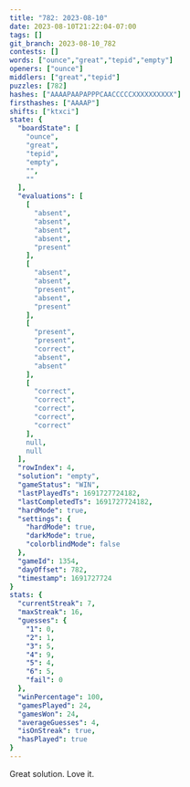 ```yaml
---
title: "782: 2023-08-10"
date: 2023-08-10T21:22:04-07:00
tags: []
git_branch: 2023-08-10_782
contests: []
words: ["ounce","great","tepid","empty"]
openers: ["ounce"]
middlers: ["great","tepid"]
puzzles: [782]
hashes: ["AAAAPAAPAPPPCAACCCCCXXXXXXXXXX"]
firsthashes: ["AAAAP"]
shifts: ["ktxci"]
state: {
  "boardState": [
    "ounce",
    "great",
    "tepid",
    "empty",
    "",
    ""
  ],
  "evaluations": [
    [
      "absent",
      "absent",
      "absent",
      "absent",
      "present"
    ],
    [
      "absent",
      "absent",
      "present",
      "absent",
      "present"
    ],
    [
      "present",
      "present",
      "correct",
      "absent",
      "absent"
    ],
    [
      "correct",
      "correct",
      "correct",
      "correct",
      "correct"
    ],
    null,
    null
  ],
  "rowIndex": 4,
  "solution": "empty",
  "gameStatus": "WIN",
  "lastPlayedTs": 1691727724182,
  "lastCompletedTs": 1691727724182,
  "hardMode": true,
  "settings": {
    "hardMode": true,
    "darkMode": true,
    "colorblindMode": false
  },
  "gameId": 1354,
  "dayOffset": 782,
  "timestamp": 1691727724
}
stats: {
  "currentStreak": 7,
  "maxStreak": 16,
  "guesses": {
    "1": 0,
    "2": 1,
    "3": 5,
    "4": 9,
    "5": 4,
    "6": 5,
    "fail": 0
  },
  "winPercentage": 100,
  "gamesPlayed": 24,
  "gamesWon": 24,
  "averageGuesses": 4,
  "isOnStreak": true,
  "hasPlayed": true
}
---
```

<!-- more -->
Great solution. Love it.
